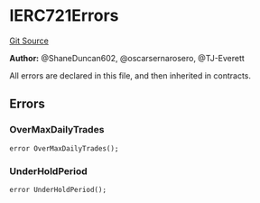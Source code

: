 # IERC721Errors
[Git Source](https://github.com/thrackle-io/tron/blob/28055da058876a0a8138d3f9a19aa587a0c30e2b/src/common/IErrors.sol)

**Author:**
@ShaneDuncan602, @oscarsernarosero, @TJ-Everett

All errors are declared in this file, and then inherited in contracts.


## Errors
### OverMaxDailyTrades

```solidity
error OverMaxDailyTrades();
```

### UnderHoldPeriod

```solidity
error UnderHoldPeriod();
```

